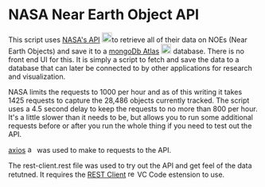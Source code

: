 # NASA Near Earth Object API

This script uses [NASA's API](https://api.nasa.gov/) <img src="https://api.nasa.gov/assets/img/favicons/favicon-192.png" alt="mongodb logo" width=20>to retrieve all of their data on NOEs (Near Earth Objects) and save it to a [mongoDb Atlas](https://www.npmjs.com/package/mongodb) <img src="https://dbpyje2nswhci.cloudfront.net/images/new_favicon.ico" alt="mongodb logo" width=20> database.  There is no front end UI for this.  It is simply a script to fetch and save the data to a database that can later be connected to by other applications for research and visualization.

NASA limits the requests to 1000 per hour and as of this writing it takes 1425 requests to capture the 28,486 objects currently tracked.  The script uses a 4.5 second delay to keep the requests to no more than 800 per hour.  It's a little slower than it needs to be, but allows you to run some additional requests before or after you run the whole thing if you need to test out the API.

[axios](https://www.npmjs.com/package/axios) <img src="https://axios-http.com//assets/favicon.ico" alt="axios logo" width=15> was used to make to requests to the API.

The rest-client.rest file was used to try out the API and get feel of the data retutned.  It requires the [REST Client](https://marketplace.visualstudio.com/items?itemName=humao.rest-client) <img src="https://humao.gallerycdn.vsassets.io/extensions/humao/rest-client/0.24.6/1638197435436/Microsoft.VisualStudio.Services.Icons.Default" alt="rest-client logo" width=15> VC Code estension to use.